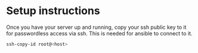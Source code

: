 # Setup instructions

Once you have your server up and running, copy your ssh public key to it
for passwordless access via ssh. This is needed for ansible to connect to it.
```sh
ssh-copy-id root@<host>

```
